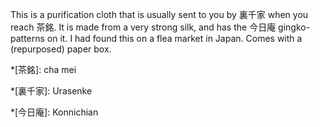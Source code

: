 This is a purification cloth that is usually sent to you by 裏千家 when you reach 茶銘. It is made from a very strong silk, and has the 今日庵 gingko-patterns on it. I had found this on a flea market in Japan. Comes with a (repurposed) paper box.

*[茶銘]: cha mei

*[裏千家]: Urasenke

*[今日庵]: Konnichian
